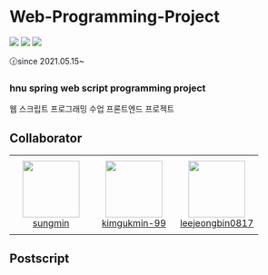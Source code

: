 # Web-Programming-Project

<img src="https://img.shields.io/badge/HTML5-E34F26?style=flat-square&logo=HTML&logoColor=white"/></a> 
<img src="https://img.shields.io/badge/CSS3-1572B6?style=flat-square&logo=CSS3&logoColor=white"/></a>
<img src="https://img.shields.io/badge/JavaScript-F7DF1E?style=flat-square&logo=JacaScript&logoColor=white"/></a> 

:clock130:since 2021.05.15~ <br>

### hnu spring web script programming project

웹 스크립트 프로그래밍 수업 프론트엔드 프로젝트 <br>

## Collaborator
<table>
    <tr height="140px">
        <td align="center" width="130px">
            <a href="https://github.com/sungmin-99"><img height="100px" width="100px" src="https://avatars.githubusercontent.com/u/82100957?v=4"/></a>
            <br />
            <a href="https://github.com/sungmin-99">sungmin</a>
        </td>
        <td align="center" width="130px">
            <a href="https://github.com/kimgukmin-99"><img height="100px" width="100px" src="https://avatars.githubusercontent.com/u/84234658?v=4"/></a>
            <br />
            <a href="https://github.com/kimgukmin-99">kimgukmin-99</a>
        </td>
        <td align="center" width="130px">
            <a href="https://github.com/leejeongbin0817"><img height="100px" width="100px" src="https://avatars.githubusercontent.com/u/84187613?v=4"/></a>
            <br />
            <a href="https://github.com/leejeongbin0817">leejeongbin0817</a>
        </td>
</table>

## Postscript
